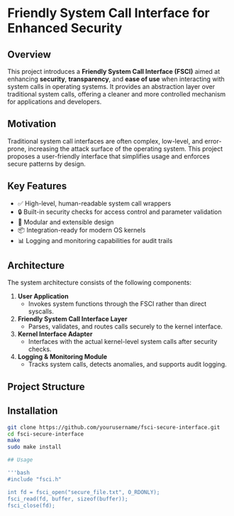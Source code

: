 # Friendly System Call Interface for Enhanced Security

## Overview

This project introduces a **Friendly System Call Interface (FSCI)** aimed at enhancing **security**, **transparency**, and **ease of use** when interacting with system calls in operating systems. It provides an abstraction layer over traditional system calls, offering a cleaner and more controlled mechanism for applications and developers.

## Motivation

Traditional system call interfaces are often complex, low-level, and error-prone, increasing the attack surface of the operating system. This project proposes a user-friendly interface that simplifies usage and enforces secure patterns by design.

## Key Features

- ✅ High-level, human-readable system call wrappers  
- 🔒 Built-in security checks for access control and parameter validation  
- 🔧 Modular and extensible design  
- 📦 Integration-ready for modern OS kernels  
- 📊 Logging and monitoring capabilities for audit trails

## Architecture

The system architecture consists of the following components:

1. **User Application**  
   - Invokes system functions through the FSCI rather than direct syscalls.
2. **Friendly System Call Interface Layer**  
   - Parses, validates, and routes calls securely to the kernel interface.
3. **Kernel Interface Adapter**  
   - Interfaces with the actual kernel-level system calls after security checks.
4. **Logging & Monitoring Module**  
   - Tracks system calls, detects anomalies, and supports audit logging.

## Project Structure


## Installation

```bash
git clone https://github.com/yourusername/fsci-secure-interface.git
cd fsci-secure-interface
make
sudo make install

## Usage

'''bash
#include "fsci.h"

int fd = fsci_open("secure_file.txt", O_RDONLY);
fsci_read(fd, buffer, sizeof(buffer));
fsci_close(fd);


